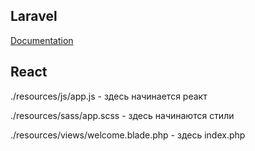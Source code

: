 ## Laravel

[Documentation](https://laravel.com/docs)

## React

./resources/js/app.js - здесь начинается реакт

./resources/sass/app.scss - здесь начинаются стили

./resources/views/welcome.blade.php - здесь index.php

